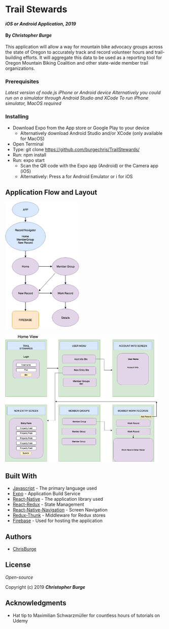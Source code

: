 # Trail Stewards

#### _iOS or Android Application, 2019_

#### By _**Christopher Burge**_

This application will allow a way for mountain bike advocacy groups across the state of Oregon to accurately track and record volunteer hours and trail-building efforts. It will aggregate this data to be used as a reporting tool for Oregon Mountain Biking Coalition and other state-wide member trail organizations.

### Prerequisites

_Latest version of node.js_
_iPhone or Android device_
_Alternatively you could run on a simulator through Android Studio and XCode_
  _To run iPhone simulator, MacOS required_

### Installing

- Download Expo from the App store or Google Play to your device
  - Alternatively download Android Studio and/or XCode (only available for MacOS)
- Open Terminal
- Type: git clone https://github.com/burgechris/TrailStewards/
- Run: npm install
- Run: expo start
  - Scan the QR code with the Expo app (Android) or the Camera app (iOS)
  - Alternatively: Press a for Android Emulator or i for iOS

## Application Flow and Layout

<img src="assets/images/TrailAppComponentChart.png"
     alt="Application Component Tree"
     style="float: center" 
     height= "400" /> 

<img src="assets/images/TrailAppUI.png"
     alt="Application UI Diagram"
     style="float: center" 
     height= "400" />      

## Built With

* [Javascript](https://javascript.info/) - The primary language used
* [Expo](https://expo.io/) - Application Build Service
* [React-Native](https://facebook.github.io/react-native/) - The application library used
* [React-Redux](https://react-redux.js.org/) - State Management
* [React-Native-Navigation](https://reactnavigation.org/) - Screen Navigation
* [Redux-Thunk](https://github.com/reduxjs/redux-thunk) - Middleware for Redux stores
* [Firebase](https://firebase.google.com/) - Used for hosting the application

## Authors

* [ChrisBurge](https://github.com/burgechris)

## License

*Open-source*

Copyright (c) 2019 **_Christopher Burge_**

## Acknowledgments

* Hat tip to Maximilian Schwarzmüller for countless hours of tutorials on Udemy 

